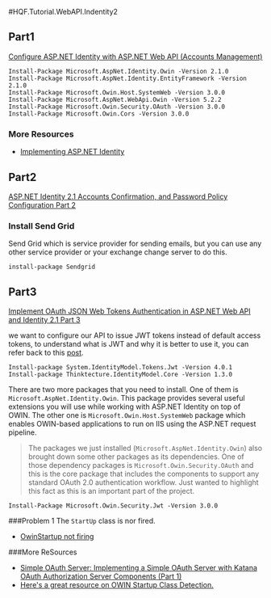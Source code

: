 #HQF.Tutorial.WebAPI.Indentity2

## Part1
[Configure ASP.NET Identity with ASP.NET Web API (Accounts Management)](http://bitoftech.net/2015/01/21/asp-net-identity-2-with-asp-net-web-api-2-accounts-management/)


```
Install-Package Microsoft.AspNet.Identity.Owin -Version 2.1.0
Install-Package Microsoft.AspNet.Identity.EntityFramework -Version 2.1.0
Install-Package Microsoft.Owin.Host.SystemWeb -Version 3.0.0
Install-Package Microsoft.AspNet.WebApi.Owin -Version 5.2.2
Install-Package Microsoft.Owin.Security.OAuth -Version 3.0.0
Install-Package Microsoft.Owin.Cors -Version 3.0.0

```
### More Resources
 - [Implementing ASP.NET Identity](http://odetocode.com/blogs/scott/archive/2014/01/20/implementing-asp-net-identity.aspx)
 
## Part2
[ASP.NET Identity 2.1 Accounts Confirmation, and Password Policy Configuration  Part 2](http://bitoftech.net/2015/02/03/asp-net-identity-2-accounts-confirmation-password-user-policy-configuration/)  



### Install Send Grid
 Send Grid which is service provider for sending emails, but you can use any other service provider or your exchange change server to do this. 


```
install-package Sendgrid

```

## Part3
[Implement OAuth JSON Web Tokens Authentication in ASP.NET Web API and Identity 2.1  Part 3](http://bitoftech.net/2015/02/16/implement-oauth-json-web-tokens-authentication-in-asp-net-web-api-and-identity-2/)   

we want to configure our API to issue JWT tokens instead of default access tokens, to understand what is JWT and why it is better to use it, you can refer back to this [post](http://bitoftech.net/2014/10/27/json-web-token-asp-net-web-api-2-jwt-owin-authorization-server/).   
```
Install-package System.IdentityModel.Tokens.Jwt -Version 4.0.1
Install-package Thinktecture.IdentityModel.Core -Version 1.3.0
```
There are two more packages that you need to install. One of them is `Microsoft.AspNet.Identity.Owin`. This package provides several useful extensions you will use while working with ASP.NET Identity on top of OWIN. The other one is `Microsoft.Owin.Host.SystemWeb` package which enables OWIN-based applications to run on IIS using the ASP.NET request pipeline.   
>The packages we just installed (`Microsoft.AspNet.Identity.Owin`) also brought down some other packages as its dependencies. One of those dependency packages is `Microsoft.Owin.Security.OAuth` and this is the core package that includes the components to support any standard OAuth 2.0 authentication workflow. Just wanted to highlight this fact as this is an important part of the project.

```
Install-Package Microsoft.Owin.Security.Jwt -Version 3.0.0
```


###Problem 1
The `StartUp` class is nor fired. 
- [OwinStartup not firing](https://stackoverflow.com/questions/20203982/owinstartup-not-firing)


###More ReSources
 - [Simple OAuth Server: Implementing a Simple OAuth Server with Katana OAuth Authorization Server Components (Part 1)](http://www.tugberkugurlu.com/archive/simple-oauth-server-implementing-a-simple-oauth-server-with-katana-oauth-authorization-server-components-part-1)  
 - [Here's a great resource on OWIN Startup Class Detection.](http://www.asp.net/aspnet/overview/owin-and-katana/owin-startup-class-detection)
 
